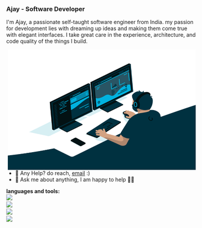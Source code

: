 ### Ajay - Software Developer

I'm Ajay, a passionate self-taught software engineer from India. my passion for development lies with dreaming up ideas and making them come true with elegant interfaces. I take great care in the experience, architecture, and code quality of the things I build.


  <img align="right" alt="GIF" src="https://github.com/malik-dinar/malik-dinar/blob/main/code.gif" width="500" height="320" />
  
- 💼 Any Help? do reach, [email](mailto:mail.ajayasok@gmail.com) :)
- 💬 Ask me about anything, I am happy to help 🤙🏻

**languages and tools:**  
<a><img src="https://skillicons.dev/icons?i=nextjs,nestjs,react,nodejs,express,mongodb" />
<a/> <br/>
<a><img src="https://skillicons.dev/icons?i=js,ts,redux,html,css,figma" />
<a/> <br/>
<a><img src="https://skillicons.dev/icons?i=aws,firebase,gcp,git,postman,nginx" />
<a/> <br/>
<a><img src="https://skillicons.dev/icons?i=docker,postgres,prisma" />
<a/>
 <br/>


    
